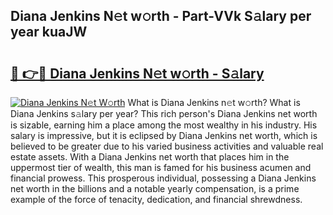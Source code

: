 ## Diana Jenkins N𝚎t w𝚘rth - Part-VVk S𝚊lary per year kuaJW

# <h2><a href="http://gc38y15.nevu.top/?p=Diana+Jenkins">🔗 👉🔴 Diana Jenkins N𝚎t w𝚘rth - S𝚊lary</a></h2>

[![Diana Jenkins N𝚎t W𝚘rth](https://i.imgur.com/Oavwk0R.jpeg)](http://gc38y15.nevu.top/?p=Diana+Jenkins)
What is Diana Jenkins n𝚎t w𝚘rth? What is Diana Jenkins s𝚊lary per year?
This rich person's Diana Jenkins net worth is sizable, earning him a place among the most wealthy in his industry. His salary is impressive, but it is eclipsed by Diana Jenkins net worth, which is believed to be greater due to his varied business activities and valuable real estate assets. With a Diana Jenkins net worth that places him in the uppermost tier of wealth, this man is famed for his business acumen and financial prowess. This prosperous individual, possessing a Diana Jenkins net worth in the billions and a notable yearly compensation, is a prime example of the force of tenacity, dedication, and financial shrewdness.
